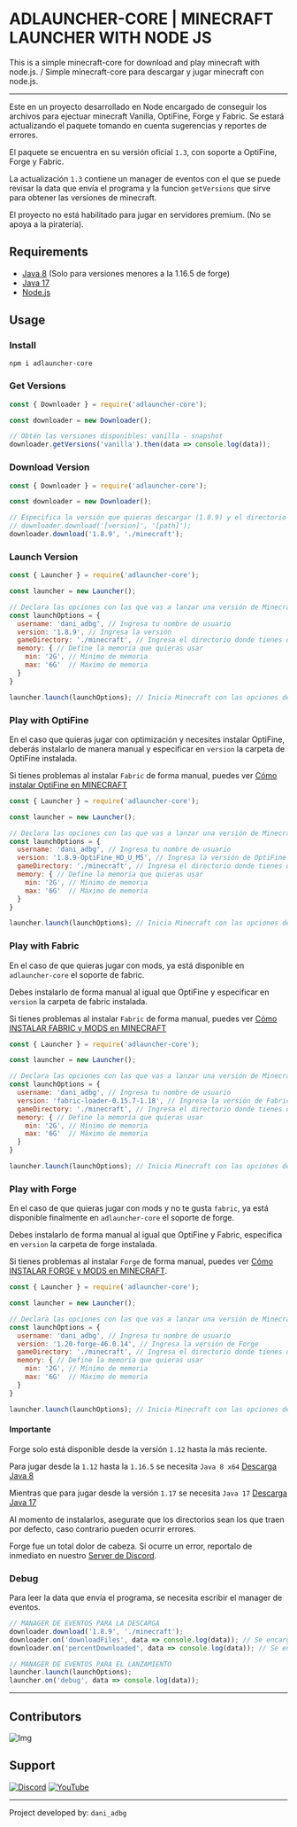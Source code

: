 # ADLAUNCHER-CORE | MINECRAFT LAUNCHER WITH NODE JS

This is a simple minecraft-core for download and play minecraft with node.js. / Simple minecraft-core para descargar y jugar minecraft con node.js.

---

Este en un proyecto desarrollado en Node encargado de conseguir los archivos para ejectuar minecraft Vanilla, OptiFine, Forge y Fabric. Se estará actualizando el paquete tomando en cuenta sugerencias y reportes de errores.

El paquete se encuentra en su versión oficial `1.3`, con soporte a OptiFine, Forge y Fabric.

La actualización `1.3` contiene un manager de eventos con el que se puede revisar la data que envía el programa y la funcion `getVersions` que sirve para obtener las versiones de minecraft.

El proyecto no está habilitado para jugar en servidores premium. (No se apoya a la piratería).

## Requirements

- [Java 8](https://www.java.com/en/download/manual.jsp) (Solo para versiones menores a la 1.16.5 de forge)
- [Java 17](https://www.oracle.com/java/technologies/javase/jdk17-archive-downloads.html)
- [Node.js](https://nodejs.org/en)

## Usage

### Install

`npm i adlauncher-core`

### Get Versions
```js
const { Downloader } = require('adlauncher-core');

const downloader = new Downloader();

// Obtén las versiones disponibles: vanilla - snapshot
downloader.getVersions('vanilla').then(data => console.log(data));
```

### Download Version

```js
const { Downloader } = require('adlauncher-core');

const downloader = new Downloader();

// Especifica la versión que quieras descargar (1.8.9) y el directorio 
// downloader.download('[version]', '[path]');
downloader.download('1.8.9', './minecraft');
```

### Launch Version

```js
const { Launcher } = require('adlauncher-core');

const launcher = new Launcher();

// Declara las opciones con las que vas a lanzar una versión de Minecraft
const launchOptions = {
  username: 'dani_adbg', // Ingresa tu nombre de usuario
  version: '1.8.9', // Ingresa la versión
  gameDirectory: './minecraft', // Ingresa el directorio donde tienes descargado Minecraft
  memory: { // Define la memoria que quieras usar
    min: '2G', // Mínimo de memoria
    max: '6G'  // Máximo de memoria
  }
}

launcher.launch(launchOptions); // Inicia Minecraft con las opciones declaradas
```

### Play with OptiFine

En el caso que quieras jugar con optimización y necesites instalar OptiFine, deberás instalarlo de manera manual y especificar en `version` la carpeta de OptiFine instalada.

Si tienes problemas al instalar `Fabric` de forma manual, puedes ver [Cómo instalar OptiFine en MINECRAFT](https://youtu.be/hPIQIweUXL8?si=ZhKtysEGmv2Ijsn5)

```js
const { Launcher } = require('adlauncher-core');

const launcher = new Launcher();

// Declara las opciones con las que vas a lanzar una versión de Minecraft
const launchOptions = {
  username: 'dani_adbg', // Ingresa tu nombre de usuario
  version: '1.8.9-OptiFine_HD_U_M5', // Ingresa la versión de OptiFine
  gameDirectory: './minecraft', // Ingresa el directorio donde tienes descargado Minecraft
  memory: { // Define la memoria que quieras usar
    min: '2G', // Mínimo de memoria
    max: '6G'  // Máximo de memoria
  }
}

launcher.launch(launchOptions); // Inicia Minecraft con las opciones declaradas
```

### Play with Fabric

En el caso de que quieras jugar con mods, ya está disponible en `adlauncher-core` el soporte de fabric.

Debes instalarlo de forma manual al igual que OptiFine y especificar en `version` la carpeta de fabric instalada.

Si tienes problemas al instalar `Fabric` de forma manual, puedes ver [Cómo INSTALAR FABRIC y MODS en MINECRAFT](https://youtu.be/taUC6R_LiOE?si=Ewz36e0YfV0LOWAp)

```js
const { Launcher } = require('adlauncher-core');

const launcher = new Launcher();

// Declara las opciones con las que vas a lanzar una versión de Minecraft
const launchOptions = {
  username: 'dani_adbg', // Ingresa tu nombre de usuario
  version: 'fabric-loader-0.15.7-1.18', // Ingresa la versión de Fabric
  gameDirectory: './minecraft', // Ingresa el directorio donde tienes descargado Minecraft
  memory: { // Define la memoria que quieras usar
    min: '2G', // Mínimo de memoria
    max: '6G'  // Máximo de memoria
  }
}

launcher.launch(launchOptions); // Inicia Minecraft con las opciones declaradas
```

### Play with Forge

En el caso de que quieras jugar con mods y no te gusta `fabric`, ya está disponible finalmente en `adlauncher-core` el soporte de forge.

Debes instalarlo de forma manual al igual que OptiFine y Fabric, especifica en `version` la carpeta de forge instalada.

Si tienes problemas al instalar `Forge` de forma manual, puedes ver [Cómo INSTALAR FORGE y MODS en MINECRAFT](https://youtu.be/ccecMbYgBKI).

```js
const { Launcher } = require('adlauncher-core');

const launcher = new Launcher();

// Declara las opciones con las que vas a lanzar una versión de Minecraft
const launchOptions = {
  username: 'dani_adbg', // Ingresa tu nombre de usuario
  version: '1.20-forge-46.0.14', // Ingresa la versión de Forge
  gameDirectory: './minecraft', // Ingresa el directorio donde tienes descargado Minecraft
  memory: { // Define la memoria que quieras usar
    min: '2G', // Mínimo de memoria
    max: '6G'  // Máximo de memoria
  }
}

launcher.launch(launchOptions); // Inicia Minecraft con las opciones declaradas
```

#### Importante

Forge solo está disponible desde la versión `1.12` hasta la más reciente.

Para jugar desde la `1.12` hasta la `1.16.5` se necesita `Java 8 x64` [Descarga Java 8](https://www.java.com/en/download/manual.jsp)

Mientras que para jugar desde la versión `1.17` se necesita `Java 17` [Descarga Java 17](https://www.oracle.com/java/technologies/javase/jdk17-archive-downloads.html)

Al momento de instalarlos, asegurate que los directorios sean los que traen por defecto, caso contrario pueden ocurrir errores.

Forge fue un total dolor de cabeza. Si ocurre un error, reportalo de inmediato en nuestro [Server de Discord](https://discord.gg/a93w5NpBR9).

### Debug

Para leer la data que envía el programa, se necesita escribir el manager de eventos.

```js
// MANAGER DE EVENTOS PARA LA DESCARGA
downloader.download('1.8.9', './minecraft');
downloader.on('downloadFiles', data => console.log(data)); // Se encarga de mostrar los paquetes de archivos que se están descargando.
downloader.on('percentDownloaded', data => console.log(data)); // Se encarga de mostrar el porcentaje de cada paquete que se está descargando.

// MANAGER DE EVENTOS PARA EL LANZAMIENTO
launcher.launch(launchOptions);
launcher.on('debug', data => console.log(data));
```

---

## Contributors

<img src="https://contrib.rocks/image?repo=dani-adbg/adlauncher-core" alt="Img">

## Support

[![Discord](https://dcbadge.vercel.app/api/server/a93w5NpBR9)](https://discord.gg/a93w5NpBR9)
[![YouTube](https://img.shields.io/badge/YouTube-%23FF0000.svg?style=for-the-badge&logo=YouTube&logoColor=white)](https://www.youtube.com/@dani_adbg)

---

Project developed by: `dani_adbg`
